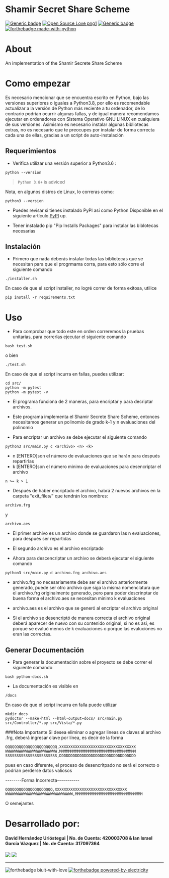 # Shamir Secret Share Scheme
[![Generic badge](https://img.shields.io/badge/version-3.09.10-<COLOR>.svg)](https://shields.io/)
[![Open Source Love png1](https://badges.frapsoft.com/os/v1/open-source.png?v=103)](https://github.com/ellerbrock/open-source-badges/)
[![Generic badge](https://img.shields.io/badge/contributors-2-blue)](https://shields.io/)  
[![forthebadge made-with-python](https://forthebadge.com/images/badges/made-with-python.svg)](https://www.python.org/)  

# About
An implementation of the Shamir Secrete Share Scheme

# Como empezar
Es necesario mencionar que se encuentra escrito en Python, bajo las versiones superiores o iguales a Python3.8, por ello es recomendable actualizar a la versión de Python más reciente a tu ordenador, de lo contrario podrían ocurrir algunas fallas, y  de igual manera recomendamos ejecutar en ordenadores con Sistema Operativo GNU LINUX en cualquiera de sus versiones. 
Asimismo es necesario instalar algunas bibliotecas extras, no es necesario que te preocupes por instalar de forma correcta cada una de ellas, gracias a un script de auto-instalación


## Requerimientos
* Verifica utilizar una versión superior a Python3.6 :
```
python --version
```
> `Python 3.8+` is adviced  

  Nota, en algunos distros de Linux, lo correras como:  
  ```
  python3 --version
  ```


* Puedes revisar si tienes instalado PyPI así como Python 
  Disponible en el siguiente artículo
  [PyPI](https://www.tecmint.com/install-pip-in-linux/) up.  

* Tener instalado pip "Pip Installs Packages" para instalar las biblotecas necesarias

## Instalación

* Primero que nada deberás instalar todas las bibliotecas que se necesitan para que el progrmama corra, para esto sólo corre el siguiente comando

```
./installer.sh
```
En caso de que el script installer, no logré correr de forma exitosa, utilice
```
pip install -r requirements.txt
```

# Uso
* Para comprobar que todo este en orden correremos la pruebas unitarias, para correrlas ejecutar el siguiente comando
```
bash test.sh
```
o bien

```
./test.sh
```
En caso de que el script incurra en fallas, puedes utilizar:
```
cd src/
python -m pytest
python -m pytest -v
```

* El programa funciona de 2 maneras, para encriptar y para decriptar archivos. 
* Este programa implementa el Shamir Secrete Share Scheme, entonces necesitamos generar un polinomio de grado k-1 y n evaluaciones del polinomio

* Para encriptar un archivo se debe ejecutar el siguiente comando
```
python3 src/main.py c <archivo> <n> <k>
```
* n [ENTERO]son el número de evaluaciones que se harán para después repartirlas 
* k [ENTERO]son el número minimo de evaluaciones para desencriptar el archivo
```
n >= k > 1
```

* Después de haber encriptado el archivo,   habrá 2 nuevos archivos en la carpeta "exit_files/" que tendrán los nombres:
```
archivo.frg 
```
y
```
archivo.aes
```
* El primer archivo es un archivo donde se guardaron las n evaluaciones, para después ser repartidas
* El segundo archivo es el archivo encriptado


* Ahora para descencriptar un archivo se deberá ejecutar el siguiente comando
```
python3 src/main.py d archivo.frg archivo.aes
```
* archivo.frg no necesariamente debe ser el archivo anteriormente generado, puede ser otro archivo que siga la misma nomenclatura que el archivo.frg originalmente generado, pero para poder descrinptar de buena forma el archivo.aes se necesitan minimo k evaluaciones

* archivo.aes es el archivo que se generó al encriptar el archivo original

* Si el archivo se desencriptó de manera correcta el archivo original deberá aparecer de nuevo con su contenido original, si no es asi, es porque se evaluó menos de k evaluaciones o porque las evaluciones no eran las correctas.

## Generar Documentación
* Para generar la documentación sobre el proyecto se debe correr el siguiente comando
```
bash python-docs.sh
```
* La documentación es visible en  
```
/docs
```

En caso de que el script incurra en falla puede utilizar
```
mkdir docs
pydoctor --make-html --html-output=docs/ src/main.py src/Controller/*.py src/Vista/*.py
```

###Nota Importante
Si desea eliminar o agregar lineas de claves al archivo .frg, deberá ingresar clave por línea, es decir de la forma
```
QQQQQQQQQQQQQQQQQQQQQQQ,XXXXXXXXXXXXXXXXXXXXXXXXXXXXXXXXXX
WWWWWWWWWWWWWWWWWWWWWWW,MMMMMMMMMMMMMMMMMMMMMMMMMMMMMMMMMM
SSSSSSSSSSSSSSSSSSSSSSS,DDDDDDDDDDDDDDDDDDDDDDDDDDDDDDDDDD
```
pues en caso diferente, el proceso de desencritpado no será el correcto o podrían perderse datos valiosos

--------Forma Incorrecta-----------
```
QQQQQQQQQQQQQQQQQQQQQ,XXXXXXXXXXXXXXXXXXXXXXXXXXXXXXXX WWWWWWWWWWWWWWWWWWWWWWWWWWWWWW,MMMMMMMMMMMMMMMMMMMMMMMMMMMMMM 
```
O semejantes



# Desarrollado por:
#### David Hernández Urióstegui | No. de Cuenta: 420003708   &   Ian Israel García Vázquez | No. de Cuenta: 317097364

[<img src="https://img.shields.io/badge/gmail-D14836?&style=for-the-badge&logo=gmail&logoColor=white"/>](https://mail.google.com/mail/?view=cm&source=mailto&to=iangarcia@ciencias.unam.mx)
[<img src="https://img.shields.io/badge/gmail-D14836?&style=for-the-badge&logo=gmail&logoColor=white"/>](https://mail.google.com/mail/?view=cm&source=mailto&to=Dhdezu@ciencias.unam.mx)





---
![forthebadge biult-with-love](https://forthebadge.com/images/badges/built-with-love.svg) 
[![forthebadge powered-by-electricity](https://forthebadge.com/images/badges/powered-by-electricity.svg)](http://ForTheBadge.com)  


